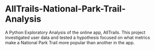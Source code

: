 # AllTrails-National-Park-Trail-Analysis
A Python Exploratory Analysis of the online app, AllTrails. This project investigated user data and tested a hypothesis focused on what metrics make a National Park Trail more popular than another in the app. 
